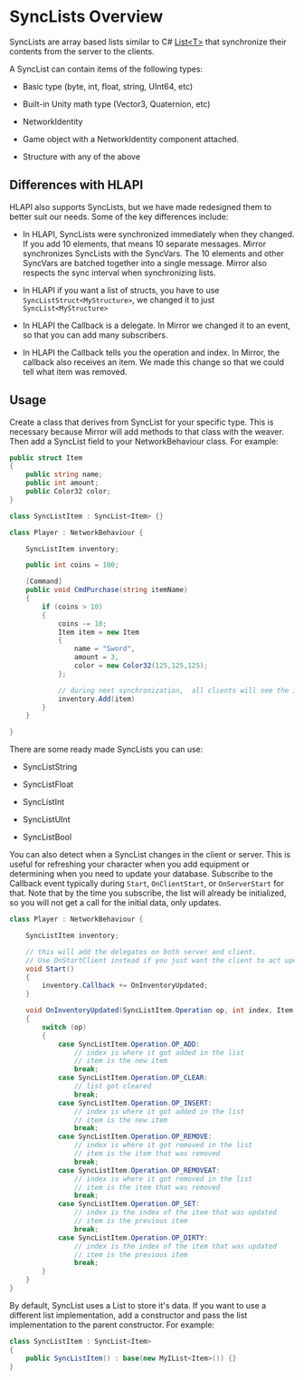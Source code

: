 # SyncLists Overview

SyncLists are array based lists similar to C\# [List\<T\>](https://docs.microsoft.com/en-us/dotnet/api/system.collections.generic.list-1?view=netframework-4.7.2) that synchronize their contents from the server to the clients.

A SyncList can contain items of the following types:

-   Basic type (byte, int, float, string, UInt64, etc)

-   Built-in Unity math type (Vector3, Quaternion, etc)

-   NetworkIdentity

-   Game object with a NetworkIdentity component attached.

-   Structure with any of the above

## Differences with HLAPI

HLAPI also supports SyncLists, but we have made redesigned them to better suit our needs. Some of the key differences include:

-   In HLAPI, SyncLists were synchronized immediately when they changed. If you add 10 elements, that means 10 separate messages. Mirror synchronizes SyncLists with the SyncVars. The 10 elements and other SyncVars are batched together into a single message. Mirror also respects the sync interval when synchronizing lists.

-   In HLAPI if you want a list of structs, you have to use `SyncListStruct<MyStructure>`, we changed it to just `SyncList<MyStructure>`

-   In HLAPI the Callback is a delegate. In Mirror we changed it to an event, so that you can add many subscribers.

-   In HLAPI the Callback tells you the operation and index. In Mirror, the callback also receives an item. We made this change so that we could tell what item was removed.

## Usage

Create a class that derives from SyncList for your specific type. This is necessary because Mirror will add methods to that class with the weaver. Then add a SyncList field to your NetworkBehaviour class. For example:

```cs
public struct Item
{
    public string name;
    public int amount;
    public Color32 color;
}

class SyncListItem : SyncList<Item> {}

class Player : NetworkBehaviour {

    SyncListItem inventory;

    public int coins = 100;

    [Command]
    public void CmdPurchase(string itemName)
    {
        if (coins > 10)
        {
            coins -= 10;
            Item item = new Item 
            {
                name = "Sword",
                amount = 3,
                color = new Color32(125,125,125);
            };

            // during next synchronization,  all clients will see the item
            inventory.Add(item)
        }
    }

}
```

There are some ready made SyncLists you can use:

-   SyncListString

-   SyncListFloat

-   SyncListInt

-   SyncListUInt

-   SyncListBool

You can also detect when a SyncList changes in the client or server. This is useful for refreshing your character when you add equipment or determining when you need to update your database. Subscribe to the Callback event typically during `Start`, `OnClientStart`, or `OnServerStart` for that. Note that by the time you subscribe, the list will already be initialized, so you will not get a call for the initial data, only updates.

```cs
class Player : NetworkBehaviour {

    SyncListItem inventory;

    // this will add the delegates on both server and client.
    // Use OnStartClient instead if you just want the client to act upon updates
    void Start()
    {
        inventory.Callback += OnInventoryUpdated;
    }

    void OnInventoryUpdated(SyncListItem.Operation op, int index, Item item)
    {
        switch (op) 
        {
            case SyncListItem.Operation.OP_ADD:
                // index is where it got added in the list
                // item is the new item
                break;
            case SyncListItem.Operation.OP_CLEAR:
                // list got cleared
                break;
            case SyncListItem.Operation.OP_INSERT:
                // index is where it got added in the list
                // item is the new item
                break;
            case SyncListItem.Operation.OP_REMOVE:
                // index is where it got removed in the list
                // item is the item that was removed
                break;
            case SyncListItem.Operation.OP_REMOVEAT:
                // index is where it got removed in the list
                // item is the item that was removed
                break;
            case SyncListItem.Operation.OP_SET:
                // index is the index of the item that was updated
                // item is the previous item
                break;
            case SyncListItem.Operation.OP_DIRTY:
                // index is the index of the item that was updated
                // item is the previous item
                break;
        }
    }
}
```

By default, SyncList uses a List to store it's data. If you want to use a different list implementation, add a constructor and pass the list implementation to the parent constructor. For example:

```cs
class SyncListItem : SyncList<Item> 
{
    public SyncListItem() : base(new MyIList<Item>()) {}
}
```
